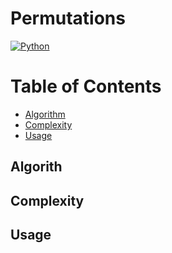 # Permutations

[![Python](https://img.shields.io/badge/python-3.8-informational)](https://docs.python.org/3/)

# Table of Contents

* [Algorithm](#algorithm)
* [Complexity](#complexity)
* [Usage](#usage)

## Algorith

## Complexity

## Usage

